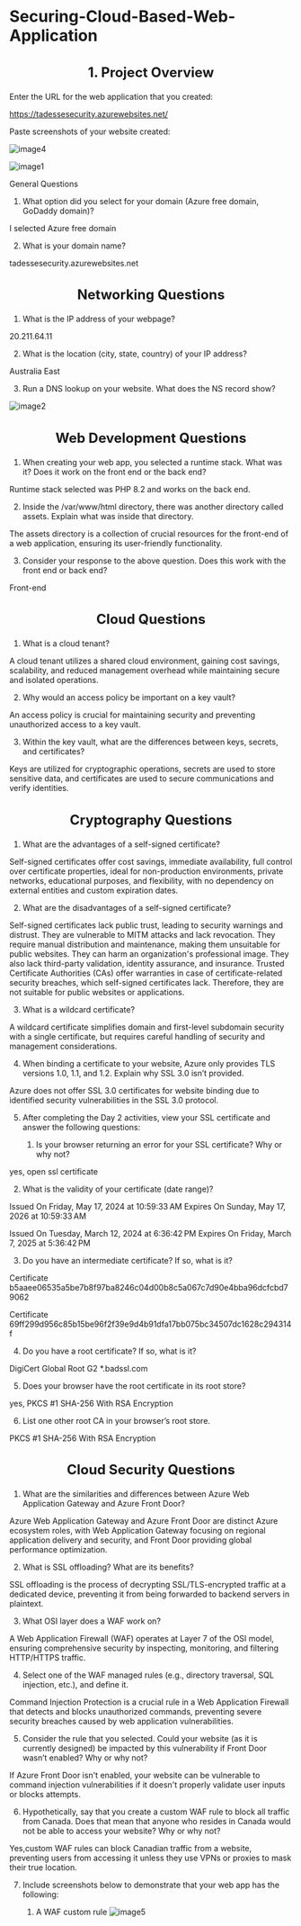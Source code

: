 # Securing-Cloud-Based-Web-Application


<h2 style="font-size: 24px; text-align: center;">1. Project Overview</h2>	



Enter the URL for the web application that you created:


https://tadessesecurity.azurewebsites.net/
	

Paste screenshots of your website created:

![image4](https://github.com/user-attachments/assets/6e3f0e20-ce59-4f38-b2fc-574ff7520dea)



![image1](https://github.com/user-attachments/assets/84c6497d-95f0-405d-8dbb-ea9ae6b628fd)



General Questions


1. What option did you select for your domain (Azure free domain,  GoDaddy domain)?

I selected Azure free domain
	

2. What is your domain name?

tadessesecurity.azurewebsites.net
	

<h2 style="font-size: 24px; text-align: center;"> Networking Questions</h2>



1. What is the IP address of your webpage?


20.211.64.11
	

2. What is the location (city, state, country) of your IP address?


Australia East 
	

3. Run a DNS lookup on your website. What does the NS record show?


  ![image2](https://github.com/user-attachments/assets/c4c23d0e-110b-446d-8b64-4173b264da82)


	
<h2 style="font-size: 24px; text-align: center;"> Web Development Questions</h2>



1. When creating your web app, you selected a runtime stack.  What was it? Does it work on the front end or the back end? 


Runtime stack selected was PHP 8.2 and works on the back end. 
	

2. Inside the /var/www/html directory, there was another directory called assets. Explain what was inside that directory.


The assets directory is a collection of crucial resources for the front-end of a web application, ensuring its user-friendly functionality.
	

3. Consider your response to the above question. Does this work with the front end or back end?


Front-end
	






<h2 style="font-size: 24px; text-align: center;"> Cloud Questions</h2>


1. What is a cloud tenant?


A cloud tenant utilizes a shared cloud environment, gaining cost savings, scalability, and reduced management overhead while maintaining secure and isolated operations.
	

2. Why would an access policy be important on a key vault?


An access policy is crucial for maintaining security and preventing unauthorized access to a key vault.
	

3. Within the key vault, what are the differences between keys, secrets, and certificates?


Keys are utilized for cryptographic operations, secrets are used to store sensitive data, and certificates are used to secure communications and verify identities.
	




<h2 style="font-size: 24px; text-align: center;"> Cryptography Questions</h2>



1. What are the advantages of a self-signed certificate?


Self-signed certificates offer cost savings, immediate availability, full control over certificate properties, ideal for non-production environments, private networks, educational purposes, and flexibility, with no dependency on external entities and custom expiration dates.
	









2. What are the disadvantages of a self-signed certificate?


Self-signed certificates lack public trust, leading to security warnings and distrust. They are vulnerable to MITM attacks and lack revocation. They require manual distribution and maintenance, making them unsuitable for public websites. They can harm an organization's professional image. They also lack third-party validation, identity assurance, and insurance. Trusted Certificate Authorities (CAs) offer warranties in case of certificate-related security breaches, which self-signed certificates lack. Therefore, they are not suitable for public websites or applications.
	

3. What is a wildcard certificate?


A wildcard certificate simplifies domain and first-level subdomain security with a single certificate, but requires careful handling of security and management considerations.
	

4. When binding a certificate to your website, Azure only provides TLS versions 1.0, 1.1, and 1.2.  Explain why SSL 3.0 isn’t provided.


Azure does not offer SSL 3.0 certificates for website binding due to identified security vulnerabilities in the SSL 3.0 protocol.
	

5. After completing the Day 2 activities, view your SSL certificate and answer the following questions:


   1. Is your browser returning an error for your SSL certificate? Why or why not?


yes, open ssl certificate
	

   2. What is the validity of your certificate (date range)?


Issued On
Friday, May 17, 2024 at 10:59:33 AM
Expires On
Sunday, May 17, 2026 at 10:59:33 AM


Issued On
Tuesday, March 12, 2024 at 6:36:42 PM
Expires On
Friday, March 7, 2025 at 5:36:42 PM


	

   3. Do you have an intermediate certificate? If so, what is it?


Certificate
b5aaee06535a5be7b8f97ba8246c04d00b8c5a067c7d90e4bba96dcfcbd79062


Certificate
69ff299d956c85b15be96f2f39e9d4b91dfa17bb075bc34507dc1628c294314f


	

   4. Do you have a root certificate? If so, what is it?


DigiCert Global Root G2
*.badssl.com
	

   5. Does your browser have the root certificate in its root store?


yes, PKCS #1 SHA-256 With RSA Encryption
	

   6. List one other root CA in your browser’s root store.


PKCS #1 SHA-256 With RSA Encryption
	





<h2 style="font-size: 24px; text-align: center;"> Cloud Security Questions</h2>




1. What are the similarities and differences between Azure Web Application Gateway and Azure Front Door?


Azure Web Application Gateway and Azure Front Door are distinct Azure ecosystem roles, with Web Application Gateway focusing on regional application delivery and security, and Front Door providing global performance optimization.
	

2. What is SSL offloading? What are its benefits?


SSL offloading is the process of decrypting SSL/TLS-encrypted traffic at a dedicated device, preventing it from being forwarded to backend servers in plaintext.
	

3. What OSI layer does a WAF work on?


 A Web Application Firewall (WAF) operates at Layer 7 of the OSI model, ensuring comprehensive security by inspecting, monitoring, and filtering HTTP/HTTPS traffic.
	

4. Select one of the WAF managed rules (e.g., directory traversal, SQL injection, etc.), and define it.


Command Injection Protection is a crucial rule in a Web Application Firewall that detects and blocks unauthorized commands, preventing severe security breaches caused by web application vulnerabilities.
	

5. Consider the rule that you selected. Could your website (as it is currently designed) be impacted by this vulnerability if Front Door wasn’t enabled? Why or why not?


If Azure Front Door isn't enabled, your website can be vulnerable to command injection vulnerabilities if it doesn't properly validate user inputs or blocks attempts.
	

6. Hypothetically, say that you create a custom WAF rule to block all traffic from Canada. Does that mean that anyone who resides in Canada would not be able to access your website? Why or why not? 


Yes,custom WAF rules can block Canadian traffic from a website, preventing users from accessing it unless they use VPNs or proxies to mask their true location.
	

7. Include screenshots below to demonstrate that your web app has the following:


   1. A WAF custom rule
  ![image5](https://github.com/user-attachments/assets/94ad7695-7f3d-4c39-b2c4-88c9ab89b8d8)


	


